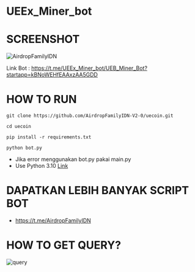 # UEEx_Miner_bot
# SCREENSHOT
![AirdropFamilyIDN](https://github.com/user-attachments/assets/727d062a-0962-422a-a29a-d0338ac14b8d)


Link Bot : https://t.me/UEEx_Miner_bot/UEB_Miner_Bot?startapp=kBNoWEHfEAAxzAA5GDD

# HOW TO RUN
```
git clone https://github.com/AirdropFamilyIDN-V2-0/uecoin.git
```
```
cd uecoin
```
```
pip install -r requirements.txt
```
```
python bot.py
```
- Jika error menggunakan bot.py pakai main.py
- Use Python 3.10 [Link](https://www.python.org/ftp/python/3.10.0/python-3.10.0-amd64.exe)

# DAPATKAN LEBIH BANYAK SCRIPT BOT
- https://t.me/AirdropFamilyIDN
# HOW TO GET QUERY?
![query](https://github.com/user-attachments/assets/a0b9105e-bc6b-442b-a7d6-6c09a9ccf715)

